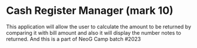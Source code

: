 # Cash Register Manager (mark 10)
 This application will allow the user to calculate the amount to be returned by comparing it with bill amount and also it will display the number notes to returned. And this is a part of NeoG Camp batch #2023 
